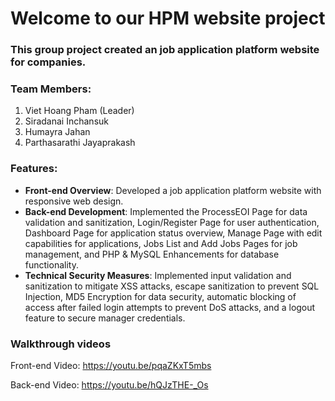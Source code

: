 # Welcome to our HPM website project

### This group project created an job application platform website for companies.

### Team Members:
1.  Viet Hoang Pham (Leader)
2.  Siradanai Inchansuk
3.  Humayra Jahan
4.  Parthasarathi Jayaprakash

### Features:
* **Front-end Overview**: Developed a job application platform website with responsive web design.
* **Back-end Development**: Implemented the ProcessEOI Page for data validation and sanitization, Login/Register Page for user authentication, Dashboard Page for application status overview, Manage Page with edit capabilities for applications, Jobs List and Add Jobs Pages for job management, and PHP & MySQL Enhancements for database functionality.
* **Technical Security Measures**: Implemented input validation and sanitization to mitigate XSS attacks, escape sanitization to prevent SQL Injection, MD5 Encryption for data security, automatic blocking of access after failed login attempts to prevent DoS attacks, and a logout feature to secure manager credentials.

### Walkthrough videos
Front-end Video: https://youtu.be/pqaZKxT5mbs

Back-end Video: https://youtu.be/hQJzTHE-_Os
